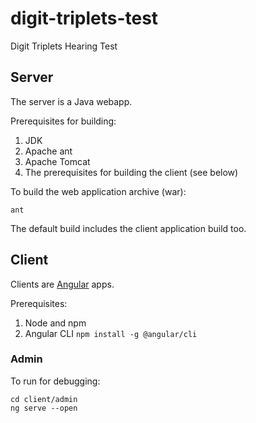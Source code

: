 # digit-triplets-test
Digit Triplets Hearing Test

## Server

The server is a Java webapp.

Prerequisites for building:
1. JDK
2. Apache ant
3. Apache Tomcat
4. The prerequisites for building the client (see below)

To build the web application archive (war):

```
ant
```

The default build includes the client application build too.

## Client

Clients are [Angular](https://angular.io/) apps.

Prerequisites:

1. Node and npm
2. Angular CLI
   `npm install -g @angular/cli`


### Admin

To run for debugging:

```
cd client/admin
ng serve --open
```

